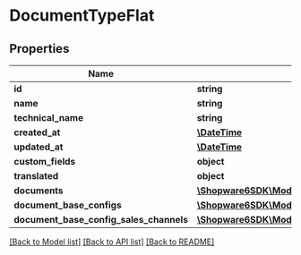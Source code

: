 # DocumentTypeFlat

## Properties
Name | Type | Description | Notes
------------ | ------------- | ------------- | -------------
**id** | **string** |  | [optional] 
**name** | **string** |  | 
**technical_name** | **string** |  | 
**created_at** | [**\DateTime**](\DateTime.md) |  | 
**updated_at** | [**\DateTime**](\DateTime.md) |  | 
**custom_fields** | **object** |  | [optional] 
**translated** | **object** |  | [optional] 
**documents** | [**\Shopware6SDK\Model\DocumentFlat**](DocumentFlat.md) |  | [optional] 
**document_base_configs** | [**\Shopware6SDK\Model\DocumentBaseConfigFlat**](DocumentBaseConfigFlat.md) |  | [optional] 
**document_base_config_sales_channels** | [**\Shopware6SDK\Model\DocumentBaseConfigSalesChannelFlat**](DocumentBaseConfigSalesChannelFlat.md) |  | [optional] 

[[Back to Model list]](../../README.md#documentation-for-models) [[Back to API list]](../../README.md#documentation-for-api-endpoints) [[Back to README]](../../README.md)

